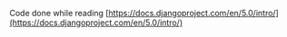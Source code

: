 Code done while reading [https://docs.djangoproject.com/en/5.0/intro/](https://docs.djangoproject.com/en/5.0/intro/)
